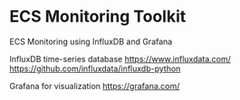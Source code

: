 # ECS Monitoring Toolkit
ECS Monitoring using InfluxDB and Grafana

InfluxDB time-series database
https://www.influxdata.com/
https://github.com/influxdata/influxdb-python

Grafana for visualization
https://grafana.com/
